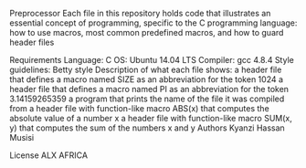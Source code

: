 Preprocessor
Each file in this repository holds code that illustrates an essential concept of programming, specific to the C programming language: how to use macros, most common predefined macros, and how to guard header files

Requirements
Language: C
OS: Ubuntu 14.04 LTS
Compiler: gcc 4.8.4
Style guidelines: Betty style
Description of what each file shows:
a header file that defines a macro named SIZE as an abbreviation for the token 1024
a header file that defines a macro named PI as an abbreviation for the token 3.14159265359
a program that prints the name of the file it was compiled from
a header file with function-like macro ABS(x) that computes the absolute value of a number x
a header file with function-like macro SUM(x, y) that computes the sum of the numbers x and y
Authors
Kyanzi Hassan Musisi

License
ALX AFRICA
